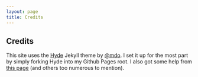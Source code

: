 ```yaml
---
layout: page
title: Credits
---
```


## Credits

This site uses the [Hyde](http://hyde.getpoole.com/) Jekyll theme by [@mdo](https://twitter.com/mdo). I set it up for the most part by simply forking Hyde into my Github Pages root. I also got some help from [this page](https://www.smashingmagazine.com/2014/08/build-blog-jekyll-github-pages/) (and others too numerous to mention).
